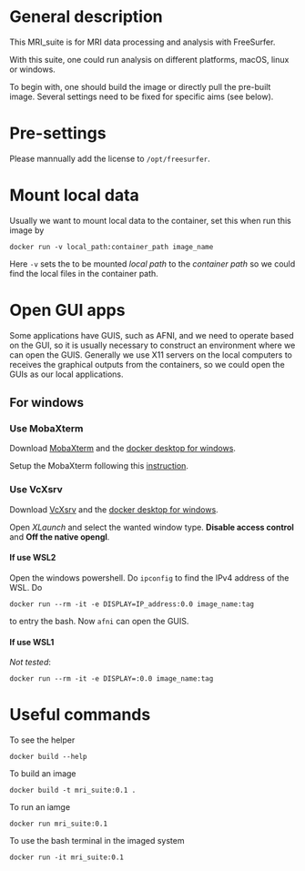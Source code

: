 # General description
This MRI_suite is for MRI data processing and analysis with FreeSurfer.

With this suite, one could run analysis on different platforms, macOS, linux or windows. 

To begin with, one should build the image or directly pull the pre-built image. Several settings need to be fixed for specific aims (see below).

# Pre-settings
Please mannually add the license to `/opt/freesurfer`.

# Mount local data
Usually we want to mount local data to the container, set this when run this image by
```
docker run -v local_path:container_path image_name
```
Here `-v` sets the to be mounted *local path* to the *container path* so we could find the local files in the container path. 

# Open GUI apps
Some applications have GUIS, such as AFNI, and we need to operate based on the GUI, so it is usually necessary to construct an environment where we can open the GUIS. Generally we use X11 servers on the local computers to receives the graphical outputs from the containers, so we could open the GUIs as our local applications. 

## For windows
### Use MobaXterm
Download [MobaXterm](https://mobaxterm.mobatek.net/) and the [docker desktop for windows](https://www.docker.com/products/docker-desktop/).

Setup the MobaXterm following this [instruction](https://www.rootisgod.com/2021/Running-Linux-Desktop-Apps-From-a-Docker-Container-on-Windows-with-MobaXterm/).

### Use VcXsrv
Download [VcXsrv](https://sourceforge.net/projects/vcxsrv/files/latest/download) and the [docker desktop for windows](https://www.docker.com/products/docker-desktop/).

Open *XLaunch* and select the wanted window type. **Disable access control** and **Off the native opengl**.

#### If use WSL2
Open the windows powershell. Do `ipconfig` to find the IPv4 address of the WSL. Do
```
docker run --rm -it -e DISPLAY=IP_address:0.0 image_name:tag
```
to entry the bash. Now `afni` can open the GUIS.

#### If use WSL1
*Not tested*:
```
docker run --rm -it -e DISPLAY=:0.0 image_name:tag
```

# Useful commands
To see the helper
```
docker build --help
```

To build an image
```
docker build -t mri_suite:0.1 .
```

To run an iamge
```
docker run mri_suite:0.1
```

To use the bash terminal in the imaged system
```
docker run -it mri_suite:0.1
```
